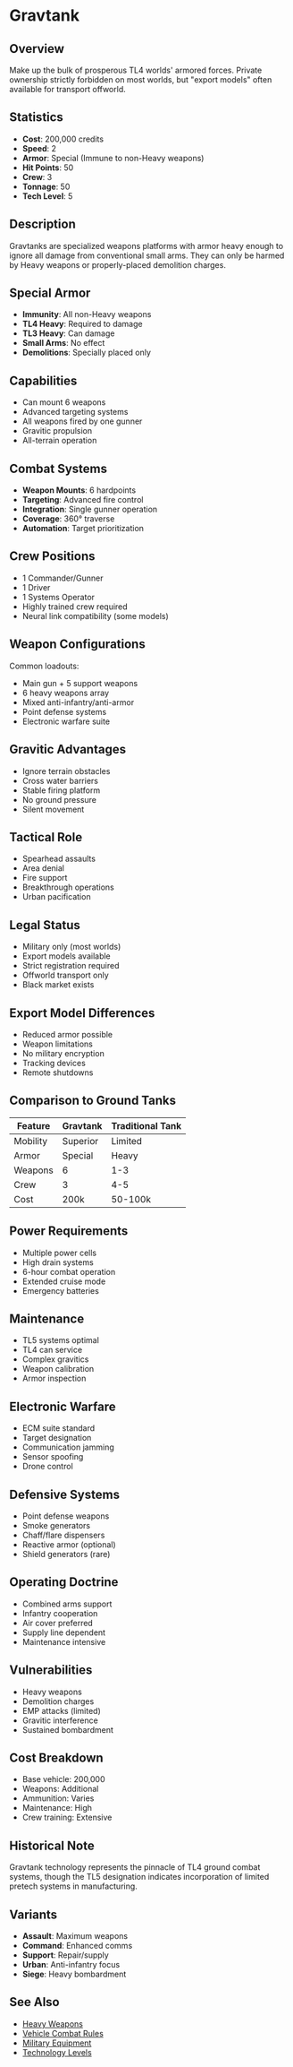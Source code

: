 # Gravtank

## Overview
Make up the bulk of prosperous TL4 worlds' armored forces. Private ownership strictly forbidden on most worlds, but "export models" often available for transport offworld.

## Statistics
- **Cost**: 200,000 credits
- **Speed**: 2
- **Armor**: Special (Immune to non-Heavy weapons)
- **Hit Points**: 50
- **Crew**: 3
- **Tonnage**: 50
- **Tech Level**: 5

## Description
Gravtanks are specialized weapons platforms with armor heavy enough to ignore all damage from conventional small arms. They can only be harmed by Heavy weapons or properly-placed demolition charges.

## Special Armor
- **Immunity**: All non-Heavy weapons
- **TL4 Heavy**: Required to damage
- **TL3 Heavy**: Can damage
- **Small Arms**: No effect
- **Demolitions**: Specially placed only

## Capabilities
- Can mount 6 weapons
- Advanced targeting systems
- All weapons fired by one gunner
- Gravitic propulsion
- All-terrain operation

## Combat Systems
- **Weapon Mounts**: 6 hardpoints
- **Targeting**: Advanced fire control
- **Integration**: Single gunner operation
- **Coverage**: 360° traverse
- **Automation**: Target prioritization

## Crew Positions
- 1 Commander/Gunner
- 1 Driver
- 1 Systems Operator
- Highly trained crew required
- Neural link compatibility (some models)

## Weapon Configurations
Common loadouts:
- Main gun + 5 support weapons
- 6 heavy weapons array
- Mixed anti-infantry/anti-armor
- Point defense systems
- Electronic warfare suite

## Gravitic Advantages
- Ignore terrain obstacles
- Cross water barriers
- Stable firing platform
- No ground pressure
- Silent movement

## Tactical Role
- Spearhead assaults
- Area denial
- Fire support
- Breakthrough operations
- Urban pacification

## Legal Status
- Military only (most worlds)
- Export models available
- Strict registration required
- Offworld transport only
- Black market exists

## Export Model Differences
- Reduced armor possible
- Weapon limitations
- No military encryption
- Tracking devices
- Remote shutdowns

## Comparison to Ground Tanks
| Feature | Gravtank | Traditional Tank |
|---------|----------|------------------|
| Mobility | Superior | Limited |
| Armor | Special | Heavy |
| Weapons | 6 | 1-3 |
| Crew | 3 | 4-5 |
| Cost | 200k | 50-100k |

## Power Requirements
- Multiple power cells
- High drain systems
- 6-hour combat operation
- Extended cruise mode
- Emergency batteries

## Maintenance
- TL5 systems optimal
- TL4 can service
- Complex gravitics
- Weapon calibration
- Armor inspection

## Electronic Warfare
- ECM suite standard
- Target designation
- Communication jamming
- Sensor spoofing
- Drone control

## Defensive Systems
- Point defense weapons
- Smoke generators
- Chaff/flare dispensers
- Reactive armor (optional)
- Shield generators (rare)

## Operating Doctrine
- Combined arms support
- Infantry cooperation
- Air cover preferred
- Supply line dependent
- Maintenance intensive

## Vulnerabilities
- Heavy weapons
- Demolition charges
- EMP attacks (limited)
- Gravitic interference
- Sustained bombardment

## Cost Breakdown
- Base vehicle: 200,000
- Weapons: Additional
- Ammunition: Varies
- Maintenance: High
- Crew training: Extensive

## Historical Note
Gravtank technology represents the pinnacle of TL4 ground combat systems, though the TL5 designation indicates incorporation of limited pretech systems in manufacturing.

## Variants
- **Assault**: Maximum weapons
- **Command**: Enhanced comms
- **Support**: Repair/supply
- **Urban**: Anti-infantry focus
- **Siege**: Heavy bombardment

## See Also
- [Heavy Weapons](../weapons/heavy-weapons-index.md)
- [Vehicle Combat Rules](../vehicle-combat.md)
- [Military Equipment](../military-equipment.md)
- [Technology Levels](../technology-levels.md)